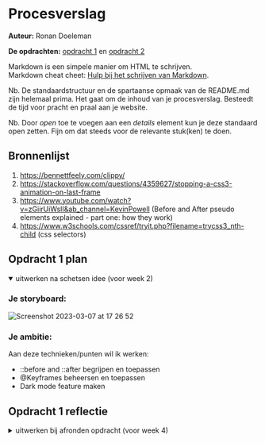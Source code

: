 # Procesverslag
**Auteur:** Ronan Doeleman

**De opdrachten:** [opdracht 1](opdracht1/index.html) en [opdracht 2](opdracht2/index.html)


Markdown is een simpele manier om HTML te schrijven.  
Markdown cheat cheet: [Hulp bij het schrijven van Markdown](https://github.com/adam-p/markdown-here/wiki/Markdown-Cheatsheet).

Nb. De standaardstructuur en de spartaanse opmaak van de README.md zijn helemaal prima. Het gaat om de inhoud van je procesverslag. Besteedt de tijd voor pracht en praal aan je website.

Nb. Door *open* toe te voegen aan een *details* element kun je deze standaard open zetten. Fijn om dat steeds voor de relevante stuk(ken) te doen.



## Bronnenlijst
  1. https://bennettfeely.com/clippy/
  2. https://stackoverflow.com/questions/4359627/stopping-a-css3-animation-on-last-frame
  3. https://www.youtube.com/watch?v=zGiirUiWslI&ab_channel=KevinPowell (Before and After pseudo elements explained - part one: how they work)
  4. https://www.w3schools.com/cssref/tryit.php?filename=trycss3_nth-child (css selectors)



## Opdracht 1 plan

<details open>
  <summary>uitwerken na schetsen idee (voor week 2)</summary>


  ### Je storyboard:
<img width="828" alt="Screenshot 2023-03-07 at 17 26 52" src="https://user-images.githubusercontent.com/56078226/223485343-f3547748-e8b1-453c-9a75-09914e1a3fe6.png">




  ### Je ambitie: 
  Aan deze technieken/punten wil ik werken:
  - ::before and ::after begrijpen en toepassen
  - @Keyframes beheersen en toepassen
  - Dark mode feature maken
 
</details>



## Opdracht 1 reflectie

<details>
  <summary>uitwerken bij afronden opdracht (voor week 4)</summary>


  ### Je uitkomst - karakteristiek screenshot(s):
  <img width="409" alt="Screenshot 2023-03-07 at 17 22 19" src="https://user-images.githubusercontent.com/56078226/223484170-b96a9404-48f0-4123-a6fc-56908ae9f360.png">
  <img width="388" alt="Screenshot 2023-03-07 at 17 18 07" src="https://user-images.githubusercontent.com/56078226/223483109-7f3c4373-ce56-4d8f-8cbf-0fce3714f0b1.png">


  ### Dit ging goed/Heb ik geleerd: 

  <img width="1138" alt="Screenshot 2023-03-07 at 17 19 20" src="https://user-images.githubusercontent.com/56078226/223483335-22a452ac-b1e0-4345-8fc8-21c2729a5e16.png">

  Ik heb geleerd hoe je met behulp van ::before en ::after elementen kan aanmaken zonder dat dit in je html komt. Hiermee kan je coole style effecten creë
  ren. Ook heb ik geleerd hoe je @keyframes kan gebruiken om elementen te laten bewegen.


  ### Dit was lastig/Is niet gelukt:

  Iets wat ik nog wou maken was dat als de letters elkaar raken bij het omvallen, de letter N verder weg wordt geduwd zodat ze niet door elkaar heen   gaan. Wat ik ook lastig vond was het "smooth" animeren van het omvallen/balanceren.



## Opdracht 2 plan

<details>
  <summary>uitwerken na schetsen idee (voor week 5)</summary>


  ### Je ontwerp:
  <img src="readme-images/dummy-plaatje.svg" width="375px" alt="ontwerp opdracht 2">


  ### Je ambitie: 
  Aan deze technieken/punten wil ik werken:
  - punt 1
  - punt 2
  - nog een punt
  - ...
</details>



## Opdracht 2 test

<details>
  <summary>uitwerken na testen (week 7)</summary>

  Neem minimaal 5 bevindingen op:



  ### Bevinding 1:
  Omschrijving van wat er nog niet orde was (tekst en afbeeding(en)).

  #### oplossing:
  Beschrijving hoe je het hebt hebt opgelost of als het niet gelukt is hoe je het zou oplossen (tekst en afbeeding(en)).



  ### Bevinding 2:
  Omschrijving van wat er nog niet orde was (tekst en afbeeding(en)).

  #### oplossing:
  Beschrijving hoe je het hebt hebt opgelost of als het niet gelukt is hoe je het zou oplossen (tekst en afbeeding(en)).



  ### Bevinding 3:
  ...
</details>



## Opdracht 2 reflectie

<details>
  <summary>uitwerken bij afronden opdracht (voor week 8)</summary>

  ### Je uitkomst - karakteristiek screenshot(s):
  <img src="readme-images/dummy-plaatje.svg" width="375px" alt="uitkomst opdracht 2">


  ### Dit ging goed/Heb ik geleerd: 
  Korte omschrijving met plaatje(s)

  <img src="readme-images/dummy-plaatje.svg" width="375px" alt="top">


  ### Dit was lastig/Is niet gelukt:
  Korte omschrijving met plaatje(s)

  <img src="readme-images/dummy-plaatje.svg" width="375px" alt="bummer">
</details>
